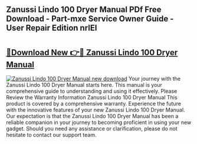 ## Zanussi Lindo 100 Dryer Manual PDf Free Download - Part-mxe Service Owner Guide - User Repair Edition nrlEl

# <h2><a href="http://cf19569.oget.top/?id=Zanussi+Lindo+100+Dryer+Manual">🔗Download New 👉🔴 Zanussi Lindo 100 Dryer Manual</a></h2>

[![Zanussi Lindo 100 Dryer Manual new download](https://i.imgur.com/5g1atiW.png)](http://cf19569.oget.top/?id=Zanussi+Lindo+100+Dryer+Manual)
Your journey with the Zanussi Lindo 100 Dryer Manual starts here. This manual is your comprehensive guide to understanding and using it effectively. Please Review the Warranty Information Zanussi Lindo 100 Dryer Manual This product is covered by a comprehensive warranty. Experience the future with the innovative features of your new Zanussi Lindo 100 Dryer Manual. Our expectation is that the Zanussi Lindo 100 Dryer Manual has been a reliable companion in your journey to becoming proficient in using your new gadget. Should you need any assistance or clarification, please do not hesitate to contact our support team.
